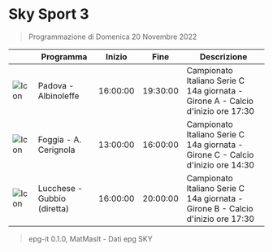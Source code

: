 # Sky Sport 3
> Programmazione di Domenica 20 Novembre 2022

||Programma|Inizio|Fine|Descrizione|
|---|---|---|---|---|
|![Icon](https://guidatv.sky.it/uuid/dd52c960-8b0c-478d-b2a2-bdbc40752a0e/cover?md5ChecksumParam=ca5f2c58b9168731f7c2edee767905b8)|Padova - Albinoleffe|16:00:00|19:30:00|Campionato Italiano Serie C 14a giornata - Girone A - Calcio d&#039;inizio ore 17:30
|![Icon](https://guidatv.sky.it/uuid/f1ab0e83-4859-4871-804b-9b019efa04eb/cover?md5ChecksumParam=7f6568679fa746dbb35038bd7889626e)|Foggia - A. Cerignola|13:00:00|16:00:00|Campionato Italiano Serie C 14a giornata - Girone C - Calcio d&#039;inizio ore 14:30
|![Icon](https://guidatv.sky.it/uuid/e616c477-305e-4c95-af46-14a52f40a936/cover?md5ChecksumParam=c6288489c49e1c1612c2b93509485dc0)|Lucchese - Gubbio (diretta)|16:00:00|20:00:00|Campionato Italiano Serie C 14a giornata - Girone B - Calcio d&#039;inizio ore 17:30



 > epg-it 0.1.0, MatMasIt - Dati epg SKY